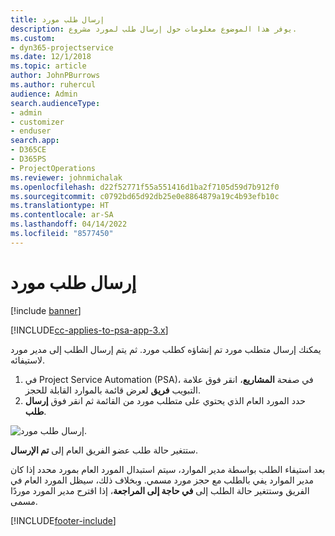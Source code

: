```yaml
---
title: إرسال طلب مورد
description: يوفر هذا الموضوع معلومات حول إرسال طلب لمورد مشروع.
ms.custom:
- dyn365-projectservice
ms.date: 12/1/2018
ms.topic: article
author: JohnPBurrows
ms.author: ruhercul
audience: Admin
search.audienceType:
- admin
- customizer
- enduser
search.app:
- D365CE
- D365PS
- ProjectOperations
ms.reviewer: johnmichalak
ms.openlocfilehash: d22f52771f55a551416d1ba2f7105d59d7b912f0
ms.sourcegitcommit: c0792bd65d92db25e0e8864879a19c4b93efb10c
ms.translationtype: HT
ms.contentlocale: ar-SA
ms.lasthandoff: 04/14/2022
ms.locfileid: "8577450"
---
```

# <a name="submitting-a-resource-request"></a>إرسال طلب مورد

[!include [banner](../includes/psa-now-project-operations.md)]

[!INCLUDE[cc-applies-to-psa-app-3.x](../includes/cc-applies-to-psa-app-3x.md)]

يمكنك إرسال متطلب مورد تم إنشاؤه كطلب مورد. ثم يتم إرسال الطلب إلى مدير مورد لاستيفائه.

1. في Project Service Automation (PSA)، في صفحة **المشاريع**، انقر فوق علامة التبويب **فريق** لعرض قائمة بالموارد القابلة للحجز. 
2. حدد المورد العام الذي يحتوي على متطلب مورد من القائمة ثم انقر فوق **إرسال طلب**.

![إرسال طلب مورد.](media/RM-how-to-18.png)

ستتغير حالة طلب عضو الفريق العام إلى **تم الإرسال**.

بعد استيفاء الطلب بواسطة مدير الموارد، سيتم استبدال المورد العام بمورد محدد إذا كان مدير الموارد يفي بالطلب مع حجز مورد مسمي. وبخلاف ذلك، سيظل المورد العام في الفريق وستتغير حالة الطلب إلى **في حاجة إلى المراجعة**، إذا اقترح مدير المورد موردًا مسمى.


[!INCLUDE[footer-include](../includes/footer-banner.md)]
